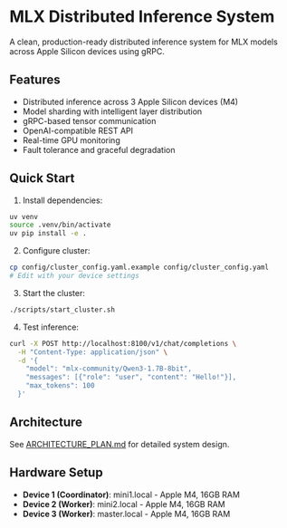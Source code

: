# MLX Distributed Inference System

A clean, production-ready distributed inference system for MLX models across Apple Silicon devices using gRPC.

## Features

- Distributed inference across 3 Apple Silicon devices (M4)
- Model sharding with intelligent layer distribution
- gRPC-based tensor communication
- OpenAI-compatible REST API
- Real-time GPU monitoring
- Fault tolerance and graceful degradation

## Quick Start

1. Install dependencies:
```bash
uv venv
source .venv/bin/activate
uv pip install -e .
```

2. Configure cluster:
```bash
cp config/cluster_config.yaml.example config/cluster_config.yaml
# Edit with your device settings
```

3. Start the cluster:
```bash
./scripts/start_cluster.sh
```

4. Test inference:
```bash
curl -X POST http://localhost:8100/v1/chat/completions \
  -H "Content-Type: application/json" \
  -d '{
    "model": "mlx-community/Qwen3-1.7B-8bit",
    "messages": [{"role": "user", "content": "Hello!"}],
    "max_tokens": 100
  }'
```

## Architecture

See [ARCHITECTURE_PLAN.md](ARCHITECTURE_PLAN.md) for detailed system design.

## Hardware Setup

- **Device 1 (Coordinator)**: mini1.local - Apple M4, 16GB RAM
- **Device 2 (Worker)**: mini2.local - Apple M4, 16GB RAM  
- **Device 3 (Worker)**: master.local - Apple M4, 16GB RAM